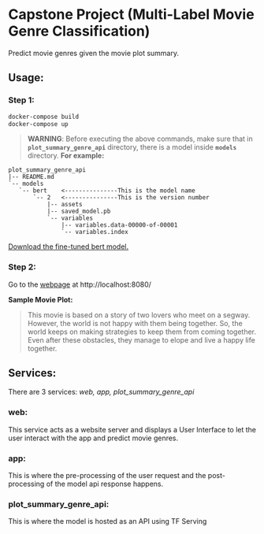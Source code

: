 # Capstone Project (Multi-Label Movie Genre Classification)

Predict movie genres given the movie plot summary.

## Usage:

### Step 1:
```bash
docker-compose build
docker-compose up
```
> __WARNING__: Before executing the above commands, make sure that in __`plot_summary_genre_api`__ directory, there is a model inside __`models`__ directory. __For example:__
 ```
plot_summary_genre_api
|-- README.md
`-- models
    `-- bert  	<---------------This is the model name
        `-- 2 	<---------------This is the version number
            |-- assets
            |-- saved_model.pb
            `-- variables
                |-- variables.data-00000-of-00001
                `-- variables.index
```

[Download the fine-tuned bert model.](https://drive.google.com/drive/folders/1-2_0idKxFHTLDxLV0GsRLGMGBCvjQ2eC?usp=sharing)

### Step 2:

Go to the [webpage](http://localhost:8080/) at http://localhost:8080/ 

__Sample Movie Plot:__

> This movie is based on a story of two lovers who meet on a segway. However, the world is not happy with them being together. So, the world keeps on making strategies to keep them from coming together. Even after these obstacles, they manage to elope and live a happy life together.


## Services:

There are 3 services: _web, app, plot_summary_genre_api_

### web:

This service acts as a website server and displays a User Interface to let the user interact with the app and predict movie genres.

### app:

This is where the pre-processing of the user request and the post-processing of the model api response happens.

### plot_summary_genre_api:

This is where the model is hosted as an API using TF Serving 
